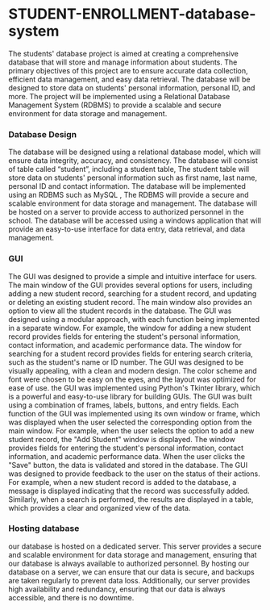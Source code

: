 # STUDENT-ENROLLMENT-database-system
The students' database project is aimed at creating a 
comprehensive database that will store and manage 
information about students. The primary objectives of this 
project are to ensure accurate data collection, efficient data 
management, and easy data retrieval. The database will be 
designed to store data on students' personal information, 
personal ID, and more. The project will be implemented using 
a Relational Database Management System (RDBMS) to 
provide a scalable and secure environment for data storage
and management.

### Database Design

The database will be designed using a relational database 
model, which will ensure data integrity, accuracy, and 
consistency. The database will consist of table called 
“student”, including a student table, The student table will 
store data on students' personal information such as first 
name, last name, personal ID and contact information. 
The database will be implemented using an RDBMS such 
as MySQL , The RDBMS will provide a secure and scalable 
environment for data storage and management. The database 
will be hosted on a server to provide access to authorized 
personnel in the school. The database will be accessed using a 
windows application that will provide an easy-to-use interface 
for data entry, data retrieval, and data management.

### GUI 

The GUI was designed to provide a simple and intuitive 
interface for users. The main window of the GUI provides 
several options for users, including adding a new student 
record, searching for a student record, and updating or 
deleting an existing student record. The main window also 
provides an option to view all the student records in the 
database.
The GUI was designed using a modular approach, with each 
function being implemented in a separate window. For 
example, the window for adding a new student record 
provides fields for entering the student's personal 
information, contact information, and academic performance 
data. The window for searching for a student record provides 
fields for entering search criteria, such as the student's name 
or ID number.
The GUI was designed to be visually appealing, with a clean 
and modern design. The color scheme and font were chosen to 
be easy on the eyes, and the layout was optimized for ease of 
use.
the GUI was implemented using Python's Tkinter library, 
which is a powerful and easy-to-use library for building GUIs. 
The GUI was built using a combination of frames, labels, 
buttons, and entry fields.
Each function of the GUI was implemented using its own 
window or frame, which was displayed when the user selected 
the corresponding option from the main window. For 
example, when the user selects the option to add a new 
student record, the "Add Student" window is displayed. The 
window provides fields for entering the student's personal 
information, contact information, and academic performance 
data. When the user clicks the "Save" button, the data is 
validated and stored in the database.
The GUI was designed to provide feedback to the user on the 
status of their actions. For example, when a new student 
record is added to the database, a message is displayed 
indicating that the record was successfully added. Similarly, 
when a search is performed, the results are displayed in a 
table, which provides a clear and organized view of the data.


### Hosting database

our database is hosted on a dedicated server. This server 
provides a secure and scalable environment for data storage 
and management, ensuring that our database is always 
available to authorized personnel. By hosting our database on 
a server, we can ensure that our data is secure, and backups 
are taken regularly to prevent data loss. Additionally, our 
server provides high availability and redundancy, ensuring 
that our data is always accessible, and there is no downtime.

